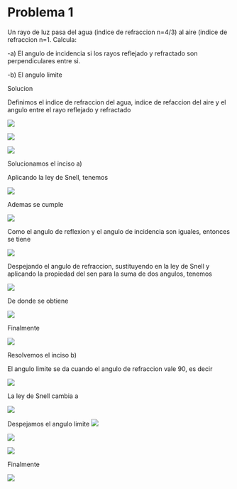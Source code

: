 # Problema 1
Un rayo de luz pasa del agua (indice de refraccion n=4/3) al aire (indice de refraccion n=1. Calcula:

  -a) El angulo de incidencia si los rayos reflejado y refractado son perpendiculares entre si.
  
  -b) El angulo limite 
  
  
Solucion 

Definimos el indice de refraccion del agua, indice de refaccion del aire y el angulo entre el rayo reflejado y refractado 

<img src=
  "http://latex.codecogs.com/gif.latex?n=1" border="0"
/>


<img src=
  "http://latex.codecogs.com/gif.latex?n_a=1" border="0"
/>


<img src=
  "http://latex.codecogs.com/gif.latex?\theta=90" border="0"
/>


Solucionamos el inciso a) 

Aplicando la ley de Snell, tenemos 

<img src=
  "http://latex.codecogs.com/gif.latex? \nsen{\theta}=n_a\sen{\rho}" border="0"
/>

Ademas se cumple 

<img src=
  "http://latex.codecogs.com/gif.latex?\rho+90+\alpha=180" border="0"
/>

Como el angulo de reflexion y el angulo de incidencia son iguales, entonces se tiene 

<img src=
  "http://latex.codecogs.com/gif.latex?\rho+\theta=90" border="0"
/>

Despejando el angulo de refraccion, sustituyendo en la ley de Snell y aplicando la propiedad del sen para la suma de dos angulos, tenemos

<img src=
  "http://latex.codecogs.com/gif.latex?\nsen{\theta}=\n_acos{\theta}" border="0"
/>

De donde se obtiene 

<img src=
  "http://latex.codecogs.com/gif.latex?\tan{\theta}=\frac{n_a}{n}" border="0"
/>

Finalmente

<img src=
  "http://latex.codecogs.com/gif.latex?\theta=36.9" border="0"
/>

Resolvemos el inciso b) 

El angulo limite se da cuando el angulo de refraccion vale 90, es decir 

<img src=
  "http://latex.codecogs.com/gif.latex?\rho=90" border="0"
/>

La ley de Snell cambia a 

<img src=
  "http://latex.codecogs.com/gif.latex?\nsen{\lambda}=\n_asen{90}" border="0"
/>

Despejamos el angulo limite 
<img src=
  "http://latex.codecogs.com/gif.latex?\lambda" border="0"
/>

 <img src=
  "http://latex.codecogs.com/gif.latex?\sen{\lambda}=\frac{n_a}{n}" border="0"
/>

 <img src=
  "http://latex.codecogs.com/gif.latex?\lambda=\arcsen{0.75}" border="0"
/>

Finalmente 

<img src=
  "http://latex.codecogs.com/gif.latex?\lambda:48.6" border="0"
/>


